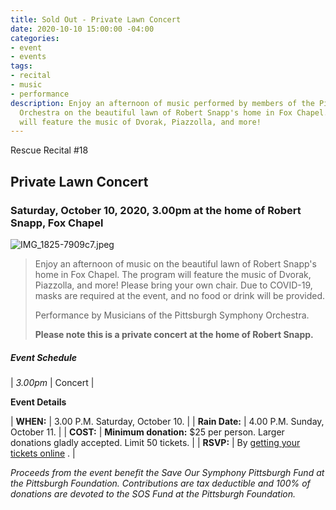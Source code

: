 ```yaml
---
title: Sold Out - Private Lawn Concert
date: 2020-10-10 15:00:00 -04:00
categories:
- event
- events
tags:
- recital
- music
- performance
description: Enjoy an afternoon of music performed by members of the Pittsburgh Symphony
  Orchestra on the beautiful lawn of Robert Snapp's home in Fox Chapel. The program
  will feature the music of Dvorak, Piazzolla, and more!
---
```


Rescue Recital #18

## Private Lawn Concert

### Saturday, October 10, 2020, 3.00pm at the home of Robert Snapp, Fox Chapel

![IMG_1825-7909c7.jpeg](/uploads/IMG_1825-7909c7.jpeg)

> Enjoy an afternoon of music on the beautiful lawn of Robert Snapp's home in Fox Chapel. The program will feature the music of Dvorak, Piazzolla, and more! Please bring your own chair. Due to COVID-19, masks are required at the event, and no food or drink will be provided.
>
> Performance by Musicians of the Pittsburgh Symphony Orchestra.
>
> **Please note this is a private concert at the home of Robert Snapp.**

##### **Event Schedule**

| *3.00pm*  | Concert |

**Event Details**

| **WHEN:**  | 3.00 P.M. Saturday, October 10. |
| **Rain Date:**  | 4.00 P.M. Sunday, October 11. |
| **COST:**  | **Minimum donation:** $25 per person. Larger donations gladly accepted. Limit 50 tickets. |
| **RSVP:**  | By [getting your tickets online](https://squareup.com/store/save-our-symphony-pittsburgh) . |

*Proceeds from the event benefit the Save Our Symphony Pittsburgh Fund at the Pittsburgh Foundation.  Contributions are tax deductible and 100% of donations are devoted to the SOS Fund at the Pittsburgh Foundation.*
